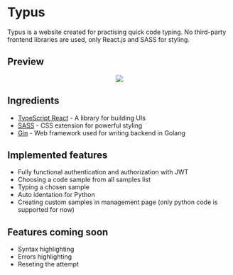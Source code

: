 # Typus

Typus is a website created for practising quick code typing. No third-party frontend libraries are used, only React.js and SASS for styling.

## Preview

<p align="center">
    <image src="./typus_frontend/public/example.png" />
</p>

## Ingredients

- [TypeScript React](https://reactjs.org/) - A library for building UIs
- [SASS](https://sass-lang.com/) - CSS extension for powerful styling
- [Gin](https://gin-gonic.com/) - Web framework used for writing backend in Golang

## Implemented features

- Fully functional authentication and authorization with JWT
- Choosing a code sample from all samples list
- Typing a chosen sample 
- Auto identation for Python
- Creating custom samples in management page (only python code is supported for now)

## Features coming soon

- Syntax highlighting
- Errors highlighting
- Reseting the attempt

